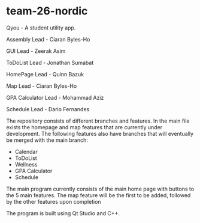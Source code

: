 # team-26-nordic

Qyou - A student utility app.

Assembly Lead - Ciaran Byles-Ho

GUI Lead - Zeerak Asim

ToDoList Lead - Jonathan Sumabat

HomePage Lead - Quinn Bazuk

Map Lead - Ciaran Byles-Ho

GPA Calculator Lead - Mohammad Aziz

Schedule Lead - Dario Fernandes 

The repository consists of different branches and features. In the main file exists the homepage and map features that are currently under development. 
The following features also have branches that will eventually be merged with the main branch:
- Calendar
- ToDoList
- Wellness
- GPA Calculator
- Schedule

The main program currently consists of the main home page with buttons to the 5 main features. The map feature will be the first to be added, followed by the other features upon completion

The program is built using Qt Studio and C++.
